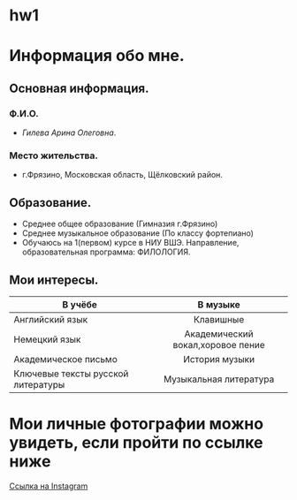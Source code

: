 # hw1
# Информация обо мне.
## Основная информация.
### Ф.И.О.
- *Гилева Арина Олеговна*.
### Место жительства.
- г.Фрязино, Московская область, Щёлковский район.
## Образование.
- Cреднее общее образование (Гимназия г.Фрязино)
- Среднее музыкальное образование (По классу фортепиано)
- Обучаюсь на 1(первом) курсе в НИУ ВШЭ. Направление, образовательная программа: ФИЛОЛОГИЯ. 
## Мои интересы.
| В учёбе                           | В музыке                                 |
| --------------------------------- |:----------------------------------------:|
| Английский язык                   | Клавишные                                | 
| Немецкий язык                     | Академический вокал,хоровое пение        |   
| Академическое письмо              | История музыки                           |    
| Ключевые тексты русской литературы| Музыкальная литература                   |
# Мои личные фотографии можно увидеть, если пройти по ссылке ниже
[Ссылка на Instagram](https://www.google.ru/search?q=instagram&oq=instagram&aqs=chrome..69i57j0l5.7947j0j4&sourceid=chrome&ie=UTF-8)
